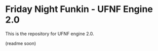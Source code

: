 # Friday Night Funkin - UFNF Engine 2.0

This is the repository for UFNF engine 2.0.

 (readme soon)
